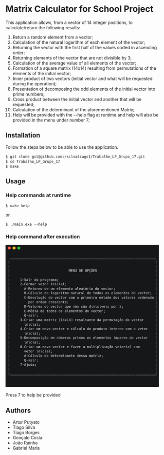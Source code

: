 # Matrix Calculator for School Project



This application allows, from a vector of 14 integer positions, to calculate/return the following results:
1. Return a random element from a vector;
2. Calculation of the natural logarithm of each element of the vector;
3. Returning the vector with the first half of the values sorted in ascending order;
4. Returning elements of the vector that are not divisible by 3;
5. Calculation of the average value of all elements of the vector;
6. Formation of a square matrix (14x14) resulting from permutations of the elements of the initial vector;
7. Inner product of two vectors (initial vector and what will be requested during the operation); 
8. Presentation of decomposing the odd elements of the initial vector into prime numbers;
9. Cross product between the initial vector and another that will be requested;
10. Calculation of the determinant of the aforementioned Matrix;
11. Help will be provided with the --help flag at runtime and help will also be provided in the menu under number 7;

## Installation

Follow the steps below to be able to use the application.

```terminal
$ git clone git@github.com:/silvatiago1/Trabalho_LP_Grupo_17.git
$ cd Trabalho_LP_Grupo_17
$ make
```

## Usage

### Help commands at runtime
```
$ make help
```
or 
```
$ ./main.exe --help
```

### Help command after execution
![Demo Animation](https://github.com/silvatiago1/Trabalho_LP_Grupo_17/blob/main/menureadme.png)

Press 7 to help be provided




## Authors
- Artur Putyato
- Tiago Silva
- Tiago Borges
- Gonçalo Costa
- João Raínha
- Gabriel Maria

